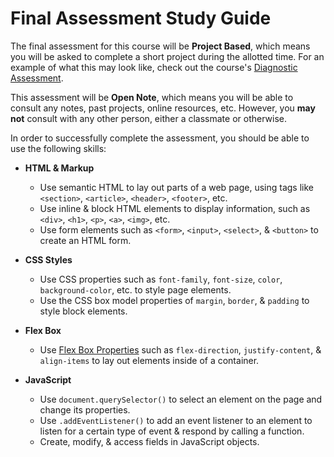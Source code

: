 # Final Assessment Study Guide

The final assessment for this course will be **Project Based**, which means you will be asked to complete a short project during the allotted time. For an example of what this may look like, check out the course's [Diagnostic Assessment](https://github.com/Make-School-Labs/web-assessment).

This assessment will be **Open Note**, which means you will be able to consult any notes, past projects, online resources, etc. However, you **may not** consult with any other person, either a classmate or otherwise.

In order to successfully complete the assessment, you should be able to use the following skills:

- **HTML & Markup**
  - Use semantic HTML to lay out parts of a web page, using tags like `<section>`, `<article>`, `<header>`, `<footer>`, etc.
  - Use inline & block HTML elements to display information, such as `<div>`, `<h1>`, `<p>`, `<a>`, `<img>`, etc.
  - Use form elements such as `<form>`, `<input>`, `<select>`, & `<button>` to create an HTML form.

- **CSS Styles**
  - Use CSS properties such as `font-family`, `font-size`, `color`, `background-color`, etc. to style page elements.
  - Use the CSS box model properties of `margin`, `border`, & `padding` to style block elements.

- **Flex Box**
  - Use [Flex Box Properties](https://css-tricks.com/snippets/css/a-guide-to-flexbox/) such as `flex-direction`, `justify-content`, & `align-items` to lay out elements inside of a container.

- **JavaScript**
  - Use `document.querySelector()` to select an element on the page and change its properties.
  - Use `.addEventListener()` to add an event listener to an element to listen for a certain type of event & respond by calling a function.
  - Create, modify, & access fields in JavaScript objects.
